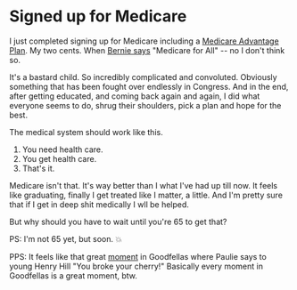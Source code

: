 # Signed up for Medicare
I just completed signing up for Medicare including a <a href="https://www.medicare.gov/sign-up-change-plans/types-of-medicare-health-plans/medicare-advantage-plans">Medicare Advantage Plan</a>. My two cents. When <a href="https://www.youtube.com/watch?v=9XKoar34gBI">Bernie says</a> "Medicare for All" -- no I don't think so. 

It's a bastard child. So incredibly complicated and convoluted. Obviously something that has been fought over endlessly in Congress. And in the end, after getting educated, and coming back again and again, I did what everyone seems to do, shrug their shoulders, pick a plan and hope for the best.

The medical system should work like this.
1. You need health care.
2. You get health care.
3. That's it.

Medicare isn't that. It's way better than I what I've had up till now. It feels like graduating, finally I get treated like I matter, a little. And I'm pretty sure that if I get in deep shit medically I wll be helped. 

But why should you have to wait until you're 65 to get that?

PS: I'm not 65 yet, but soon. :boom:

PPS: It feels like that great <a href="https://www.youtube.com/watch?v=c3XX_z5wZn0">moment</a> in Goodfellas where Paulie says to young Henry Hill "You broke your cherry!" Basically every moment in Goodfellas is a great moment, btw. 

